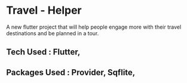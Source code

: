 # Travel - Helper

A new flutter project that will help people engage more with their travel destinations and be
planned in a tour.

## Tech Used : Flutter, 
## Packages Used : Provider, Sqflite, 